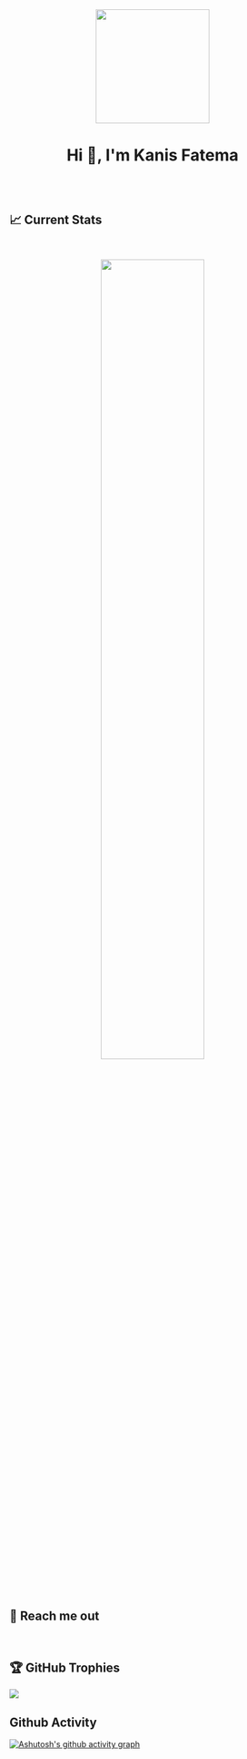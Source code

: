 <div align="center">
  <img height="200" src="https://github.com/user-attachments/assets/5f1e9b57-9c30-4aa7-a426-bd9e596d25e6"  />
</div>

###

<h1 align="center">Hi 👋, I'm Kanis Fatema</h1>

<!--## 💻 About me

 <p>
  <p align="left" style="text-align: justify;" >
  As a Junior Developer, I specialize in React for building dynamic user interfaces, and I bring a touch of design finesse using Tailwind CSS and Material-UI. On the backend, I'm honing my skills with Node.js and MongoDB, ensuring a holistic understanding of web development. Eager to learn and grow, I'm dedicated to staying updated with the latest industry practices. My goal is to contribute effectively to any team by combining my passion for innovation with a solid foundation in these technologies.

</p> 





<br>
<br>
<p align="center">
  <a href="https://github.com/DenverCoder1/readme-typing-svg"><img src="https://readme-typing-svg.herokuapp.com?lines=Engineering+Student;Tech%20Enthusiast;Problem+Solving;Always%20learning%20new%20things;Evolving;Communication;Organization;Leadership;Responsibility;Analysis;Innovation&center=true&width=500&height=50"></a>
</p>
<img align="right" alt="Coding" width="400" src="https://images.squarespace-cdn.com/content/v1/5769fc401b631bab1addb2ab/1541580611624-TE64QGKRJG8SWAIUS7NS/ke17ZwdGBToddI8pDm48kPoswlzjSVMM-SxOp7CV59BZw-zPPgdn4jUwVcJE1ZvWQUxwkmyExglNqGp0IvTJZamWLI2zvYWH8K3-s_4yszcp2ryTI0HqTOaaUohrI8PI6FXy8c9PWtBlqAVlUS5izpdcIXDZqDYvprRqZ29Pw0o/coding-freak.gif">



- 🔭 I’m currently working on Open Source contribution.

- 🌱 I’m currently learning **Spring Boot, C++, Next.js, Different Frameworks and Libraries, Typescript.**

- 👯 I’m looking to collaborate on Full Stack Development.

- 💬 Ask me about **MERN**

- 📫 How to reach me **mdabdurrahmansifat@gmail.com**

- 📄 Know about me and my experiences from my repositories


<!-- <p align="right">
</p>

<div style="display: flex;">
  <div style="flex: 1;">
    <p align="left">
      As a Junior Developer, I specialize in React for building dynamic user interfaces, and I bring a touch of design finesse using Tailwind CSS and Material-UI. On the backend, I'm honing my skills with Node.js and MongoDB, ensuring a holistic understanding of web development. Eager to learn and grow, I'm dedicated to staying updated with the latest industry practices. My goal is to contribute effectively to any team by combining my passion for innovation with a solid foundation in these technologies.
    </p>
  </div>
  <div style="flex: 1;">
    <img align="right" alt="coding" width="400" src="https://user-images.githubusercontent.com/55389276/140866485-8fb1c876-9a8f-4d6a-98dc-08c4981eaf70.gif">
  </div>
</div>

</p> -->


<br/>
<br/>



## :chart_with_upwards_trend: Current Stats
<br />
<p align="center">
  <img width="60%" src="https://github-readme-streak-stats.herokuapp.com?user=KanissFatema&theme=midnight-purple&hide_border=true" />
</p>

## 📲 Reach me out

<br />

<!-- <div align="center">

[<img height="55" src="https://github.com/user-attachments/assets/8d4b2a02-b07e-49fd-8793-446924303dbb">](https://www.facebook.com/profile.php?id=100070987320961/)&nbsp; &nbsp; [<img height="52" src="https://raw.githubusercontent.com/sifat-99/sifat-99/main/images/Logo-LinkedIn-blanc.webp">](https://www.linkedin.com/in/sifatmollah/) &nbsp; &nbsp; [<img height="55" src="https://raw.githubusercontent.com/sifat-99/sifat-99/main/images/pngimg.com%20-%20twitter_PNG11.png">](https://twitter.com/md_sifat_99)

</div>


<br />


## 📫 Technologies that I know


<br>
<p align="center">
  <img src="https://media3.giphy.com/media/ln7z2eWriiQAllfVcn/200w.webp" width="100"><img src="https://i.giphy.com/media/LMt9638dO8dftAjtco/200.webp" width="100"><img src="https://i.giphy.com/media/eNAsjO55tPbgaor7ma/200w.webp" width="100"><img src="https://media3.giphy.com/media/kdFc8fubgS31b8DsVu/giphy.webp" width="100"><img src="https://i.giphy.com/media/KzJkzjggfGN5Py6nkT/200.webp" width="100"><img src="https://i.giphy.com/media/IdyAQJVN2kVPNUrojM/200.webp" width="100">
</p>
<br/>




## 🗒️ Laguage I Used


<div>
  
 ![](http://github-profile-summary-cards.vercel.app/api/cards/repos-per-language?username=sifat-99&theme=midnight_purple)
  ![](http://github-profile-summary-cards.vercel.app/api/cards/most-commit-language?username=sifat-99&theme=midnight_purple)
  
</div>


<br>
<br>

[![sifat99's Holopin Holopin profile](https://holopin.me/sifat99)](https://holopin.io/@sifat99)
-->
## 🏆 GitHub Trophies

![](https://github-profile-trophy.vercel.app/?username=KanissFatema&theme=radical&no-frame=false&no-bg=true&margin-w=4)


## Github Activity

[![Ashutosh's github activity graph](https://github-readme-activity-graph.vercel.app/graph?username=KanissFatema&bg_color=000000&color=ffffff&line=79e75a&point=ff0505&area=true&hide_border=true)](https://github.com/ashutosh00710/github-readme-activity-graph)







<!--
**sifat-99/sifat-99** is a ✨ _special_ ✨ repository because its `README.md` (this file) appears on your GitHub profile.

Here are some ideas to get you started:

- 🔭 I’m currently working on ...
- 🌱 I’m currently learning ...
- 👯 I’m looking to collaborate on ...
- 🤔 I’m looking for help with ...
- 💬 Ask me about ...
- 📫 How to reach me: ...
- 😄 Pronouns: ...
- ⚡ Fun fact: ...
-->
